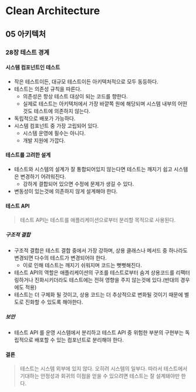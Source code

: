 # Clean Architecture

## 05 아키텍처

### 28장 테스트 경계

#### 시스템 컴포넌트인 테스트

- 작은 테스트이든, 대규모 테스트이든 아키텍처적으로 모두 동등하다.
- 테스트는 의존성 규칙을 따른다.
  - 의존성은 항상 테스트 대상이 되는 코드를 향한다.
  - 실제로 테스트는 아키텍처에서 가장 바깥쪽 원에 해당되며 시스템 내부의 어떤것도 테스트에 의존하지 않는다.
- 독립적으로 배포가 가능하다.
- 시스템 컴포넌트 중 가장 고립되어 있다.
  - 시스템 운영에 필수는 아니다.
  - 개발 지원에 가깝다.

#### 테스트를 고려한 설계

- 테스트와 시스템의 설계가 잘 통합되어있지 않는다면 테스트는 깨지기 쉽고 시스템은 변경하기 어려워진다.
  - 강하게 결합되어 있으면 수정에 문제가 생길 수 있다.
- 변동성이 있는것에 의존하지 않게 설계해야 한다.

#### 테스트 API

> 테스트 API는 테스트를 애플리케이션으로부터 분리할 목적으로 사용된다.

##### 구조적 결합

- 구조적 결합은 테스트 결합 중에서 가장 강하며, 상용 클래스나 메서드 중 하나라도 변경되면 다수의 테스트가 변경되어야 한다.
  - 이로 인해 테스트는 깨지기 쉬워지며 코드는 뻣뻣해진다.
- 테스트 API의 역할은 애플리케이션의 구조를 테스트로부터 숨겨 상용코드를 리팩터링하거나 진화시키더라도 테스트에는 전혀 영향을 주지 않는것에 있다.(반대의 경우에도 적용)
- 테스트는 더 구체화 될 것이고, 상용 코드는 더 추상적으로 변화될 것이기 때문에 별도로 진화할 수 있도록 해야한다.

##### 보안

- 테스트 API 를 운영 시스템에서 분리하고 테스트 API 중 위험한 부분의 구현부는 독립적으로 배포할 수 있는 컴포넌트로 분리해야 한다.

#### 결론

> 테스트는 시스템 외부에 있지 않다. 오히려 시스템의 일부다. 따라서 테스트에서 기대하는 안정성과 회귀의 이점을 얻을 수 있으려면 테스트는 잘 설계돼야만 한다.
